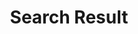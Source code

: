 ---
title: "Search Result"
description: "Résultat de recherche"
image: "images/search-g.jpg"
layout: "search"
---